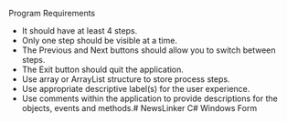 Program Requirements
- It should have at least 4 steps.
- Only one step should be visible at a time.
- The Previous and Next buttons should allow you to switch between steps.
- The Exit button should quit the application.
- Use array or ArrayList structure to store process steps.
- Use appropriate descriptive label(s) for the user experience.
- Use comments within the application to provide descriptions for the objects, events and methods.# NewsLinker
C# Windows Form
